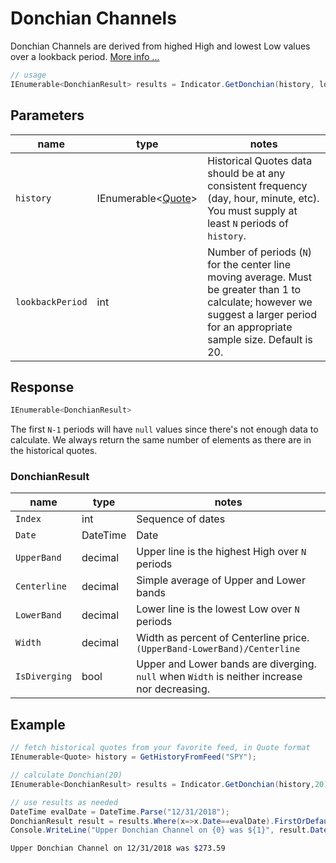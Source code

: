 ﻿# Donchian Channels

Donchian Channels are derived from highed High and lowest Low values over a lookback period.
[More info ...](https://en.wikipedia.org/wiki/Donchian_channel)

```csharp
// usage
IEnumerable<DonchianResult> results = Indicator.GetDonchian(history, lookbackPeriod);  
```

## Parameters

| name | type | notes
| -- |-- |--
| `history` | IEnumerable\<[Quote](../../GUIDE.md#quote)\> | Historical Quotes data should be at any consistent frequency (day, hour, minute, etc).  You must supply at least `N` periods of `history`.
| `lookbackPeriod` | int | Number of periods (`N`) for the center line moving average.  Must be greater than 1 to calculate; however we suggest a larger period for an appropriate sample size.  Default is 20.

## Response

```csharp
IEnumerable<DonchianResult>
```

The first `N-1` periods will have `null` values since there's not enough data to calculate.  We always return the same number of elements as there are in the historical quotes.

### DonchianResult

| name | type | notes
| -- |-- |--
| `Index` | int | Sequence of dates
| `Date` | DateTime | Date
| `UpperBand` | decimal | Upper line is the highest High over `N` periods
| `Centerline` | decimal | Simple average of Upper and Lower bands
| `LowerBand` | decimal | Lower line is the lowest Low over `N` periods
| `Width` | decimal | Width as percent of Centerline price.  `(UpperBand-LowerBand)/Centerline`
| `IsDiverging` | bool | Upper and Lower bands are diverging.  `null` when `Width` is neither increase nor decreasing.

## Example

```csharp
// fetch historical quotes from your favorite feed, in Quote format
IEnumerable<Quote> history = GetHistoryFromFeed("SPY");

// calculate Donchian(20)
IEnumerable<DonchianResult> results = Indicator.GetDonchian(history,20);

// use results as needed
DateTime evalDate = DateTime.Parse("12/31/2018");
DonchianResult result = results.Where(x=>x.Date==evalDate).FirstOrDefault();
Console.WriteLine("Upper Donchian Channel on {0} was ${1}", result.Date, result.UpperBand);
```

```bash
Upper Donchian Channel on 12/31/2018 was $273.59
```
